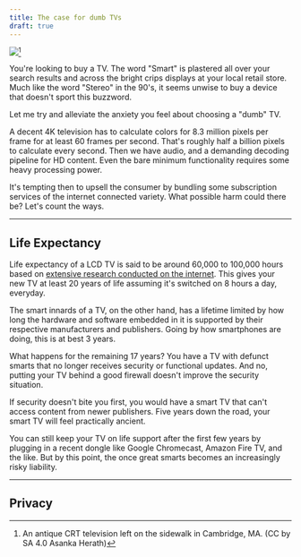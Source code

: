 ```yaml
---
title: The case for dumb TVs
draft: true
---
```

![](/images/dumb-tv.jpg)[^1]

[^1]: An antique CRT television left on the sidewalk in Cambridge, MA. (CC by SA
      4.0 Asanka Herath)

You're looking to buy a TV. The word "Smart" is plastered all over your search
results and across the bright crips displays at your local retail store. Much
like the word "Stereo" in the 90's, it seems unwise to buy a device that doesn't
sport this buzzword.

Let me try and alleviate the anxiety you feel about choosing a "dumb" TV.

A decent 4K television has to calculate colors for 8.3 million pixels per frame
for at least 60 frames per second. That's roughly half a billion pixels to
calculate every second. Then we have audio, and a demanding decoding pipeline
for HD content. Even the bare minimum functionality requires some heavy
processing power.

It's tempting then to upsell the consumer by bundling some subscription services
of the internet connected variety. What possible harm could there be? Let's
count the ways.

***

## Life Expectancy

Life expectancy of a LCD TV is said to be around 60,000 to 100,000 hours based
on [extensive research conducted on the internet][rs]. This gives your new TV at
least 20 years of life assuming it's switched on 8 hours a day, everyday.

The smart innards of a TV, on the other hand, has a lifetime limited by how long
the hardware and software embedded in it is supported by their respective
manufacturers and publishers. Going by how smartphones are doing, this is at
best 3 years.

[rs]: https://www.google.com/search?q=how+long+does+a+LCD+tv+last

What happens for the remaining 17 years? You have a TV with defunct smarts that
no longer receives security or functional updates. And no, putting your TV
behind a good firewall doesn't improve the security situation.

If security doesn't bite you first, you would have a smart TV that can't access
content from newer publishers. Five years down the road, your smart TV will feel
practically ancient.

You can still keep your TV on life support after the first few years by plugging
in a recent dongle like Google Chromecast, Amazon Fire TV, and the like. But by
this point, the once great smarts becomes an increasingly risky liability.

***

## Privacy


